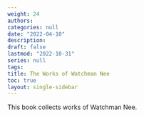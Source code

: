 ```yaml
---
weight: 24
authors:
categories: null
date: "2022-04-10"
description: 
draft: false
lastmod: "2022-10-31"
series: null
tags:
title: The Works of Watchman Nee
toc: true
layout: single-sidebar
---
```



This book collects works of Watchman Nee.


